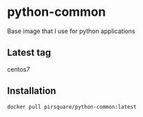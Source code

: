 # python-common
Base image that I use for python applications

## Latest tag
centos7

## Installation

    docker pull pirsquare/python-common:latest
